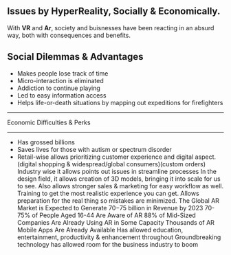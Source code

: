 ## Issues by HyperReality, Socially & Economically.

With **VR** and **Ar**, society and buisnesses have been reacting in an absurd way, both with consequences and benefits.

Social Dilemmas & Advantages
---

* Makes people lose track of time
* Micro-interaction is eliminated
* Addiction to continue playing
* Led to easy information access
* Helps life-or-death situations by mapping out expeditions for firefighters

---

Economic Difficulties & Perks

---

* Has grossed billions
* Saves lives for those with autism or spectrum disorder
* Retail-wise allows prioritizing customer experience and digital aspect. (digital shopping & widespread/global consumers)(custom orders)
Industry wise it allows points out issues in streamline processes
In the design field, it allows creation of 3D models, bringing it into scale for us to see. Also allows stronger sales & marketing for easy workflow as well.
Training to get the most realistic experience you can get. Allows preparation for the real thing so mistakes are minimized. 
The Global AR Market is Expected to Generate $70-$75 billion in Revenue by 2023
70-75% of People Aged 16-44 Are Aware of AR
88% of Mid-Sized Companies Are Already Using AR in Some Capacity
Thousands of AR Mobile Apps Are Already Available
Has allowed education, entertainment, productivity & enhancement throughout
Groundbreaking technology has allowed room for the business industry to boom
